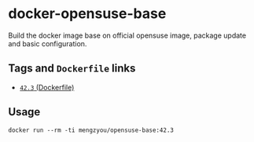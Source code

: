 # docker-opensuse-base
Build the docker image base on official opensuse image, package update and basic configuration.

## Tags and `Dockerfile` links
- [`42.3` (Dockerfile)](https://github.com/mengzyou/docker-opensuse-base/blob/master/Dockerfile)  

## Usage

`docker run --rm -ti mengzyou/opensuse-base:42.3`
